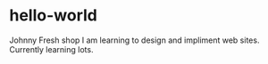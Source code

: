# hello-world
Johnny Fresh shop
I am learning to design and impliment web sites.
Currently learning lots.
